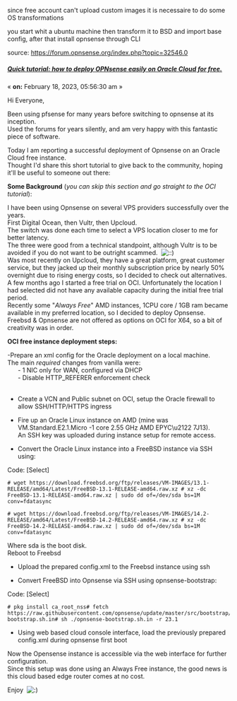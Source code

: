since free account can't upload custom images it is necessaire to do some OS transformations

you start whit a ubuntu machine then transform it to BSD and import base config, after that install opnsense through CLI


source: https://forum.opnsense.org/index.php?topic=32546.0

##### [Quick tutorial: how to deploy OPNsense easily on Oracle Cloud for free.](https://forum.opnsense.org/index.php?topic=32546.msg157450#msg157450)

« **on:** February 18, 2023, 05:56:30 am »

Hi Everyone,  
  
Been using pfsense for many years before switching to opnsense at its inception.  
Used the forums for years silently, and am very happy with this fantastic piece of software.  
  
Today I am reporting a successful deployment of Opnsense on an Oracle Cloud free instance.  
Thought I'd share this short tutorial to give back to the community, hoping it'll be useful to someone out there:  
  
**Some Background** (_you can skip this section and go straight to the OCI tutorial_):  
  
I have been using Opnsense on several VPS providers successfully over the years.  
First Digital Ocean, then Vultr, then Upcloud.  
The switch was done each time to select a VPS location closer to me for better latency.  
The three were good from a technical standpoint, although Vultr is to be avoided if you do not want to be outright scammed.  ![::)](https://forum.opnsense.org/Smileys/default/rolleyes.gif "Roll Eyes")  
Was most recently on Upcloud, they have a great platform, great customer service, but they jacked up their monthly subscription price by nearly 50% overnight due to rising energy costs, so I decided to check out alternatives.  
A few months ago I started a free trial on OCI. Unfortunately the location I had selected did not have any available capacity during the initial free trial period.  
Recently some "_Always Free_" AMD instances, 1CPU core / 1GB ram became available in my preferred location, so I decided to deploy Opnsense.  
Freebsd & Opnsense are not offered as options on OCI for X64, so a bit of creativity was in order.  
  
**OCI free instance deployment steps:**  
  
-Prepare an xml config for the Oracle deployment on a local machine.  
The main _required_ changes from vanilla were:  
      - 1 NIC only for WAN, configured via DHCP  
      - Disable HTTP_REFERER enforcement check  
       
- Create a VCN and Public subnet on OCI, setup the Oracle firewall to allow SSH/HTTP/HTTPS ingress  
  
- Fire up an Oracle Linux instance on AMD (mine was VM.Standard.E2.1.Micro -1 core 2.55 GHz AMD EPYC\u2122 7J13).  
An SSH key was uploaded during instance setup for remote access.  
  
- Convert the Oracle Linux instance into a FreeBSD instance via SSH using:  

Code: [Select]

```
# wget https://download.freebsd.org/ftp/releases/VM-IMAGES/13.1-RELEASE/amd64/Latest/FreeBSD-13.1-RELEASE-amd64.raw.xz # xz -dc FreeBSD-13.1-RELEASE-amd64.raw.xz | sudo dd of=/dev/sda bs=1M conv=fdatasync
```

```
# wget https://download.freebsd.org/ftp/releases/VM-IMAGES/14.2-RELEASE/amd64/Latest/FreeBSD-14.2-RELEASE-amd64.raw.xz # xz -dc FreeBSD-14.2-RELEASE-amd64.raw.xz | sudo dd of=/dev/sda bs=1M conv=fdatasync
```

Where sda is the boot disk.  
Reboot to Freebsd  
  
- Upload the prepared config.xml to the Freebsd instance using ssh  
  
- Convert FreeBSD into Opnsense via SSH using opnsense-bootstrap:  

Code: [Select]

```
# pkg install ca_root_nss# fetch https://raw.githubusercontent.com/opnsense/update/master/src/bootstrap/opnsense-bootstrap.sh.in# sh ./opnsense-bootstrap.sh.in -r 23.1
```

  
- Using web based cloud console interface, load the previously prepared config.xml during opnsense first boot  
  
Now the Opensense instance is accessible via the web interface for further configuration.  
Since this setup was done using an Always Free instance, the good news is this cloud based edge router comes at no cost.  
  
Enjoy  ![:)](https://forum.opnsense.org/Smileys/default/smiley.gif "Smiley")